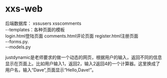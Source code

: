 # xxs-web
后端数据库：
  xssusers
  xsscomments  
--templates：各种页面的模板  
login.html登陆页面
comments.html评论页面
register.html注册页面  
--forms.py.  
--models.py

justdynamic是老师要求的做一个动态的网页，根据用户的输入，返回不同的信息显示在页面上。比如用户输入1，返回2，输入2返回4的一个计算器。这里换成了用户名，输入“Dave”,页面显示“Hello,Dave!”。
